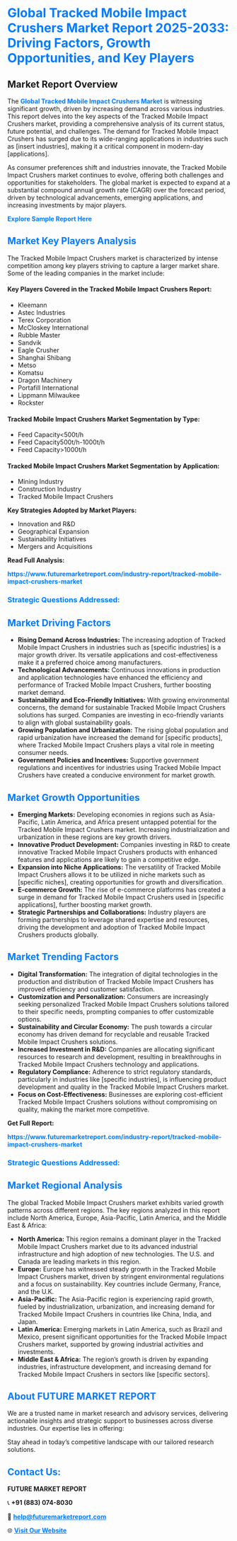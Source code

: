 <h1 style="color: #007BFF;">Global Tracked Mobile Impact Crushers Market Report 2025-2033: Driving Factors, Growth Opportunities, and Key Players</h1>

<section id="overview">
<h2>Market Report Overview</h2>
<p>The <a href="https://www.futuremarketreport.com/industry-report/tracked-mobile-impact-crushers-market" style="color: #007BFF; text-decoration: none;"><strong>Global Tracked Mobile Impact Crushers Market</strong></a> is witnessing significant growth, driven by increasing demand across various industries. This report delves into the key aspects of the Tracked Mobile Impact Crushers market, providing a comprehensive analysis of its current status, future potential, and challenges. The demand for Tracked Mobile Impact Crushers has surged due to its wide-ranging applications in industries such as [insert industries], making it a critical component in modern-day [applications].</p>
<p>As consumer preferences shift and industries innovate, the Tracked Mobile Impact Crushers market continues to evolve, offering both challenges and opportunities for stakeholders. The global market is expected to expand at a substantial compound annual growth rate (CAGR) over the forecast period, driven by technological advancements, emerging applications, and increasing investments by major players.</p>
</section>

<section id="overview">
<p><a href="https://www.futuremarketreport.com/request-sample/reportId=124517" style="color: #007BFF; text-decoration: none;"><strong>Explore Sample Report Here</strong></a></p>
</section>

<section id="key-players">
<h2 style="color: #007BFF;">Market Key Players Analysis</h2>
<p>The Tracked Mobile Impact Crushers market is characterized by intense competition among key players striving to capture a larger market share. Some of the leading companies in the market include:</p>
<h4>Key Players Covered in the Tracked Mobile Impact Crushers Report:</h4>
<ul><li>Kleemann</li><li>Astec Industries</li><li>Terex Corporation</li><li>McCloskey International</li><li>Rubble Master</li><li>Sandvik</li><li>Eagle Crusher</li><li>Shanghai Shibang</li><li>Metso</li><li>Komatsu</li><li>Dragon Machinery</li><li>Portafill International</li><li>Lippmann Milwaukee</li><li>Rockster</li></ul>
<h4>Tracked Mobile Impact Crushers Market Segmentation by Type:</h4>
<ul><li>Feed Capacity&lt;500t/h</li><li>Feed Capacity500t/h-1000t/h</li><li>Feed Capacity&gt;1000t/h</li></ul>

<h4>Tracked Mobile Impact Crushers Market Segmentation by Application:</h4>
<ul><li>Mining Industry</li><li>Construction Industry</li><li>Tracked Mobile Impact Crushers</li></ul>
<p><strong>Key Strategies Adopted by Market Players:</strong></p>
<ul>
<li>Innovation and R&D</li>
<li>Geographical Expansion</li>
<li>Sustainability Initiatives</li>
<li>Mergers and Acquisitions</li>
</ul>
</section>

<section>
<p><strong>Read Full Analysis: </strong></p><a href="https://www.futuremarketreport.com/industry-report/tracked-mobile-impact-crushers-market" style="color: #007BFF; text-decoration: none;"><strong>https://www.futuremarketreport.com/industry-report/tracked-mobile-impact-crushers-market</strong></a>
<h3 style="color: #007BFF;">Strategic Questions Addressed:</h3>
</section>

<section id="driving-factors">
<h2 style="color: #007BFF;">Market Driving Factors</h2>
<ul>
<li><strong>Rising Demand Across Industries:</strong> The increasing adoption of Tracked Mobile Impact Crushers in industries such as [specific industries] is a major growth driver. Its versatile applications and cost-effectiveness make it a preferred choice among manufacturers.</li>
<li><strong>Technological Advancements:</strong> Continuous innovations in production and application technologies have enhanced the efficiency and performance of Tracked Mobile Impact Crushers, further boosting market demand.</li>
<li><strong>Sustainability and Eco-Friendly Initiatives:</strong> With growing environmental concerns, the demand for sustainable Tracked Mobile Impact Crushers solutions has surged. Companies are investing in eco-friendly variants to align with global sustainability goals.</li>
<li><strong>Growing Population and Urbanization:</strong> The rising global population and rapid urbanization have increased the demand for [specific products], where Tracked Mobile Impact Crushers plays a vital role in meeting consumer needs.</li>
<li><strong>Government Policies and Incentives:</strong> Supportive government regulations and incentives for industries using Tracked Mobile Impact Crushers have created a conducive environment for market growth.</li>
</ul>
</section>

<section id="growth-opportunities">
<h2 style="color: #007BFF;">Market Growth Opportunities</h2>
<ul>
<li><strong>Emerging Markets:</strong> Developing economies in regions such as Asia-Pacific, Latin America, and Africa present untapped potential for the Tracked Mobile Impact Crushers market. Increasing industrialization and urbanization in these regions are key growth drivers.</li>
<li><strong>Innovative Product Development:</strong> Companies investing in R&D to create innovative Tracked Mobile Impact Crushers products with enhanced features and applications are likely to gain a competitive edge.</li>
<li><strong>Expansion into Niche Applications:</strong> The versatility of Tracked Mobile Impact Crushers allows it to be utilized in niche markets such as [specific niches], creating opportunities for growth and diversification.</li>
<li><strong>E-commerce Growth:</strong> The rise of e-commerce platforms has created a surge in demand for Tracked Mobile Impact Crushers used in [specific applications], further boosting market growth.</li>
<li><strong>Strategic Partnerships and Collaborations:</strong> Industry players are forming partnerships to leverage shared expertise and resources, driving the development and adoption of Tracked Mobile Impact Crushers products globally.</li>
</ul>
</section>

<section id="trending-factors">
<h2 style="color: #007BFF;">Market Trending Factors</h2>
<ul>
<li><strong>Digital Transformation:</strong> The integration of digital technologies in the production and distribution of Tracked Mobile Impact Crushers has improved efficiency and customer satisfaction.</li>
<li><strong>Customization and Personalization:</strong> Consumers are increasingly seeking personalized Tracked Mobile Impact Crushers solutions tailored to their specific needs, prompting companies to offer customizable options.</li>
<li><strong>Sustainability and Circular Economy:</strong> The push towards a circular economy has driven demand for recyclable and reusable Tracked Mobile Impact Crushers solutions.</li>
<li><strong>Increased Investment in R&D:</strong> Companies are allocating significant resources to research and development, resulting in breakthroughs in Tracked Mobile Impact Crushers technology and applications.</li>
<li><strong>Regulatory Compliance:</strong> Adherence to strict regulatory standards, particularly in industries like [specific industries], is influencing product development and quality in the Tracked Mobile Impact Crushers market.</li>
<li><strong>Focus on Cost-Effectiveness:</strong> Businesses are exploring cost-efficient Tracked Mobile Impact Crushers solutions without compromising on quality, making the market more competitive.</li>
</ul>
</section>

<section>
<p><strong>Get Full Report: </strong></p><a href="https://www.futuremarketreport.com/industry-report/tracked-mobile-impact-crushers-market" style="color: #007BFF; text-decoration: none;"><strong>https://www.futuremarketreport.com/industry-report/tracked-mobile-impact-crushers-market</strong></a>
<h3 style="color: #007BFF;">Strategic Questions Addressed:</h3>
</section>


<section id="regional-analysis">
<h2 style="color: #007BFF;">Market Regional Analysis</h2>
<p>The global Tracked Mobile Impact Crushers market exhibits varied growth patterns across different regions. The key regions analyzed in this report include North America, Europe, Asia-Pacific, Latin America, and the Middle East & Africa:</p>
<ul>
<li><strong>North America:</strong> This region remains a dominant player in the Tracked Mobile Impact Crushers market due to its advanced industrial infrastructure and high adoption of new technologies. The U.S. and Canada are leading markets in this region.</li>
<li><strong>Europe:</strong> Europe has witnessed steady growth in the Tracked Mobile Impact Crushers market, driven by stringent environmental regulations and a focus on sustainability. Key countries include Germany, France, and the U.K.</li>
<li><strong>Asia-Pacific:</strong> The Asia-Pacific region is experiencing rapid growth, fueled by industrialization, urbanization, and increasing demand for Tracked Mobile Impact Crushers in countries like China, India, and Japan.</li>
<li><strong>Latin America:</strong> Emerging markets in Latin America, such as Brazil and Mexico, present significant opportunities for the Tracked Mobile Impact Crushers market, supported by growing industrial activities and investments.</li>
<li><strong>Middle East & Africa:</strong> The region’s growth is driven by expanding industries, infrastructure development, and increasing demand for Tracked Mobile Impact Crushers in sectors like [specific sectors].</li>
</ul>
</section>

<footer>
<h2 style="color: #007BFF;">About FUTURE MARKET REPORT</h2>
<p>We are a trusted name in market research and advisory services, delivering actionable insights and strategic support to businesses across diverse industries. Our expertise lies in offering:</p>

<p>Stay ahead in today’s competitive landscape with our tailored research solutions.</p>

<h2 style="color: #007BFF;">Contact Us:</h2>
<p><strong>FUTURE MARKET REPORT</strong></p>
<p>📞 <strong>+91 (883) 074-8030</strong></p>
<p>📧 <strong><a href="mailto:help@futuremarketreport.com" style="color: #007BFF;">help@futuremarketreport.com</a></strong></p>
<p>🌐 <strong><a href="https://www.futuremarketreport.com/" style="color: #007BFF;">Visit Our Website</a></strong></p>
</footer>